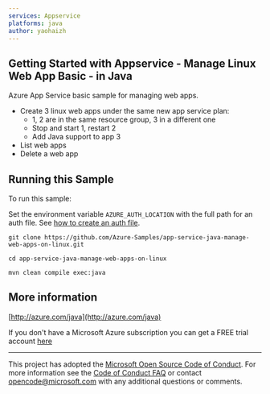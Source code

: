 ```yaml
---
services: Appservice
platforms: java
author: yaohaizh
---
```


## Getting Started with Appservice - Manage Linux Web App Basic - in Java ##


  Azure App Service basic sample for managing web apps.
   - Create 3 linux web apps under the same new app service plan:
     - 1, 2 are in the same resource group, 3 in a different one
     - Stop and start 1, restart 2
     - Add Java support to app 3
   - List web apps
   - Delete a web app
 

## Running this Sample ##

To run this sample:

Set the environment variable `AZURE_AUTH_LOCATION` with the full path for an auth file. See [how to create an auth file](https://github.com/Azure/azure-libraries-for-java/blob/master/AUTH.md).

    git clone https://github.com/Azure-Samples/app-service-java-manage-web-apps-on-linux.git

    cd app-service-java-manage-web-apps-on-linux

    mvn clean compile exec:java

## More information ##

[http://azure.com/java](http://azure.com/java)

If you don't have a Microsoft Azure subscription you can get a FREE trial account [here](http://go.microsoft.com/fwlink/?LinkId=330212)

---

This project has adopted the [Microsoft Open Source Code of Conduct](https://opensource.microsoft.com/codeofconduct/). For more information see the [Code of Conduct FAQ](https://opensource.microsoft.com/codeofconduct/faq/) or contact [opencode@microsoft.com](mailto:opencode@microsoft.com) with any additional questions or comments.